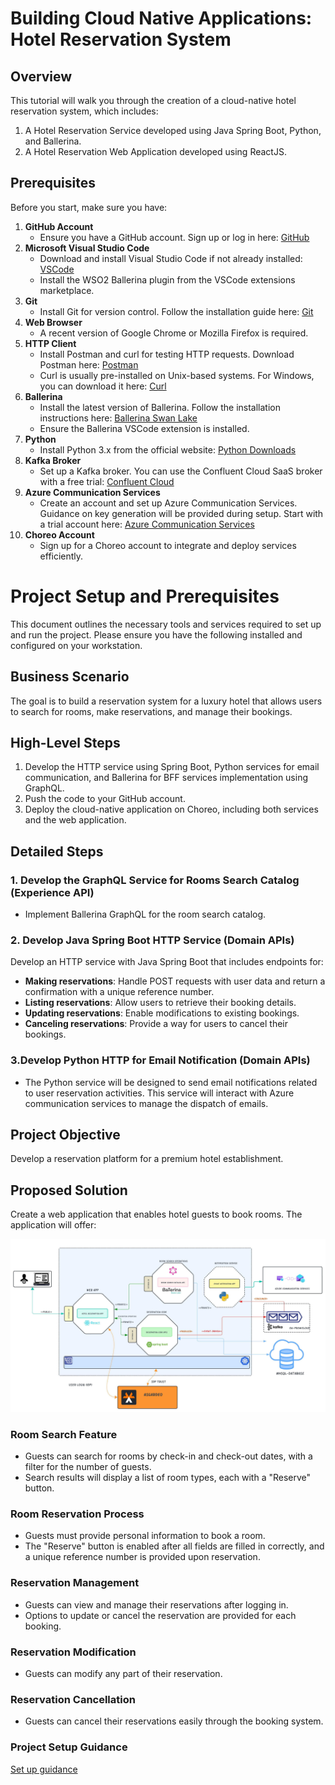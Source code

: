 # Building Cloud Native Applications: Hotel Reservation System

## Overview

This tutorial will walk you through the creation of a cloud-native hotel reservation system, which includes:

1. A Hotel Reservation Service developed using Java Spring Boot, Python, and Ballerina.
2. A Hotel Reservation Web Application developed using ReactJS.

## Prerequisites

Before you start, make sure you have:

1. **GitHub Account**
   - Ensure you have a GitHub account. Sign up or log in here: [GitHub](https://github.com/)
2. **Microsoft Visual Studio Code**
   - Download and install Visual Studio Code if not already installed: [VSCode](https://code.visualstudio.com/)
   - Install the WSO2 Ballerina plugin from the VSCode extensions marketplace.
3. **Git**
   - Install Git for version control. Follow the installation guide here: [Git](https://git-scm.com/downloads)
4. **Web Browser**
   - A recent version of Google Chrome or Mozilla Firefox is required.
5. **HTTP Client**
   - Install Postman and curl for testing HTTP requests. Download Postman here: [Postman](https://www.postman.com/downloads/)
   - Curl is usually pre-installed on Unix-based systems. For Windows, you can download it here: [Curl](https://curl.se/windows/)
6. **Ballerina**
   - Install the latest version of Ballerina. Follow the installation instructions here: [Ballerina Swan Lake](https://ballerina.io/)
   - Ensure the Ballerina VSCode extension is installed.
7. **Python**
   - Install Python 3.x from the official website: [Python Downloads](https://www.python.org/downloads/)
8. **Kafka Broker**
   - Set up a Kafka broker. You can use the Confluent Cloud SaaS broker with a free trial: [Confluent Cloud](https://confluent.cloud/)
9. **Azure Communication Services**
   - Create an account and set up Azure Communication Services. Guidance on key generation will be provided during setup. Start with a trial account here: [Azure Communication Services](https://azure.microsoft.com/en-us/products/communication-services)
10. **Choreo Account**
    - Sign up for a Choreo account to integrate and deploy services efficiently.

# Project Setup and Prerequisites

This document outlines the necessary tools and services required to set up and run the project. Please ensure you have the following installed and configured on your workstation.


## Business Scenario

The goal is to build a reservation system for a luxury hotel that allows users to search for rooms, make reservations, and manage their bookings.

## High-Level Steps

1. Develop the HTTP service using Spring Boot, Python services for email communication, and Ballerina for BFF services implementation using GraphQL.
2. Push the code to your GitHub account.
3. Deploy the cloud-native application on Choreo, including both services and the web application.

## Detailed Steps

### 1. Develop the GraphQL Service for Rooms Search Catalog (Experience API)

- Implement Ballerina GraphQL for the room search catalog.

### 2. Develop Java Spring Boot HTTP Service (Domain APIs)

Develop an HTTP service with Java Spring Boot that includes endpoints for:

- **Making reservations**: Handle POST requests with user data and return a confirmation with a unique reference number.
- **Listing reservations**: Allow users to retrieve their booking details.
- **Updating reservations**: Enable modifications to existing bookings.
- **Canceling reservations**: Provide a way for users to cancel their bookings.

### 3.Develop Python HTTP for Email Notification  (Domain APIs)
- The Python service will be designed to send email notifications related to user reservation activities. This service will interact with Azure communication services to manage the dispatch of emails.


## Project Objective

Develop a reservation platform for a premium hotel establishment.

## Proposed Solution

Create a web application that enables hotel guests to book rooms. The application will offer:

![Architecture Diagram](/images/architecture-v1.jpeg)

### Room Search Feature

- Guests can search for rooms by check-in and check-out dates, with a filter for the number of guests.
- Search results will display a list of room types, each with a "Reserve" button.

### Room Reservation Process

- Guests must provide personal information to book a room.
- The "Reserve" button is enabled after all fields are filled in correctly, and a unique reference number is provided upon reservation.

### Reservation Management

- Guests can view and manage their reservations after logging in.
- Options to update or cancel the reservation are provided for each booking.

### Reservation Modification

- Guests can modify any part of their reservation.

### Reservation Cancellation

- Guests can cancel their reservations easily through the booking system.

### Project Setup Guidance 
[Set up guidance](/docs/Building_Cloud_Native_Application_Project_Setup.pdf)




